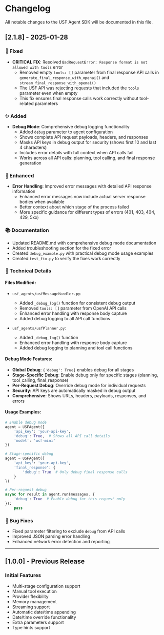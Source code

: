 # Changelog

All notable changes to the USF Agent SDK will be documented in this file.

## [2.1.8] - 2025-01-28

### 🔧 Fixed
- **CRITICAL FIX**: Resolved `BadRequestError: Response format is not allowed with tools` error
  - Removed empty `tools: []` parameter from final response API calls in `generate_final_response_with_openai()` and `stream_final_response_with_openai()`
  - The USF API was rejecting requests that included the `tools` parameter even when empty
  - This fix ensures final response calls work correctly without tool-related parameters

### ✨ Added
- **Debug Mode**: Comprehensive debug logging functionality
  - Added `debug` parameter to agent configuration
  - Shows complete API request payloads, headers, and responses
  - Masks API keys in debug output for security (shows first 10 and last 4 characters)
  - Includes error details with full context when API calls fail
  - Works across all API calls: planning, tool calling, and final response generation

### 🚀 Enhanced
- **Error Handling**: Improved error messages with detailed API response information
  - Enhanced error messages now include actual server response bodies when available
  - Better context about which stage of the process failed
  - More specific guidance for different types of errors (401, 403, 404, 429, 5xx)

### 📚 Documentation
- Updated README.md with comprehensive debug mode documentation
- Added troubleshooting section for the fixed error
- Created `debug_example.py` with practical debug mode usage examples
- Created `test_fix.py` to verify the fixes work correctly

### 🔧 Technical Details

#### Files Modified:
- `usf_agents/usfMessageHandler.py`:
  - Added `_debug_log()` function for consistent debug output
  - Removed `tools: []` parameter from OpenAI API calls
  - Enhanced error handling with response body capture
  - Added debug logging to all API call functions

- `usf_agents/usfPlanner.py`:
  - Added `_debug_log()` function
  - Enhanced error handling with response body capture
  - Added debug logging to planning and tool call functions

#### Debug Mode Features:
- **Global Debug**: `{'debug': True}` enables debug for all stages
- **Stage-Specific Debug**: Enable debug only for specific stages (planning, tool_calling, final_response)
- **Per-Request Debug**: Override debug mode for individual requests
- **Security**: API keys are automatically masked in debug output
- **Comprehensive**: Shows URLs, headers, payloads, responses, and errors

#### Usage Examples:
```python
# Enable debug mode
agent = USFAgent({
    'api_key': 'your-api-key',
    'debug': True,  # Shows all API call details
    'model': 'usf-mini'
})

# Stage-specific debug
agent = USFAgent({
    'api_key': 'your-api-key',
    'final_response': {
        'debug': True  # Only debug final response calls
    }
})

# Per-request debug
async for result in agent.run(messages, {
    'debug': True  # Enable debug for this request only
}):
    pass
```

### 🐛 Bug Fixes
- Fixed parameter filtering to exclude `debug` from API calls
- Improved JSON parsing error handling
- Enhanced network error detection and reporting

---

## [1.0.0] - Previous Release

### Initial Features
- Multi-stage configuration support
- Manual tool execution
- Provider flexibility
- Memory management
- Streaming support
- Automatic date/time appending
- Date/time override functionality
- Extra parameters support
- Type hints support
